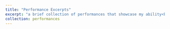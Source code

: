 ```yaml
---
title: "Performance Excerpts"
excerpt: "a brief collection of performances that showcase my ability<br/><iframe width="853" height="480" src="https://www.youtube.com/embed/CYiqUs1DgTQ" frameborder="0" allow="accelerometer; autoplay; clipboard-write; encrypted-media; gyroscope; picture-in-picture" allowfullscreen></iframe>"
collection: performances
---
```


